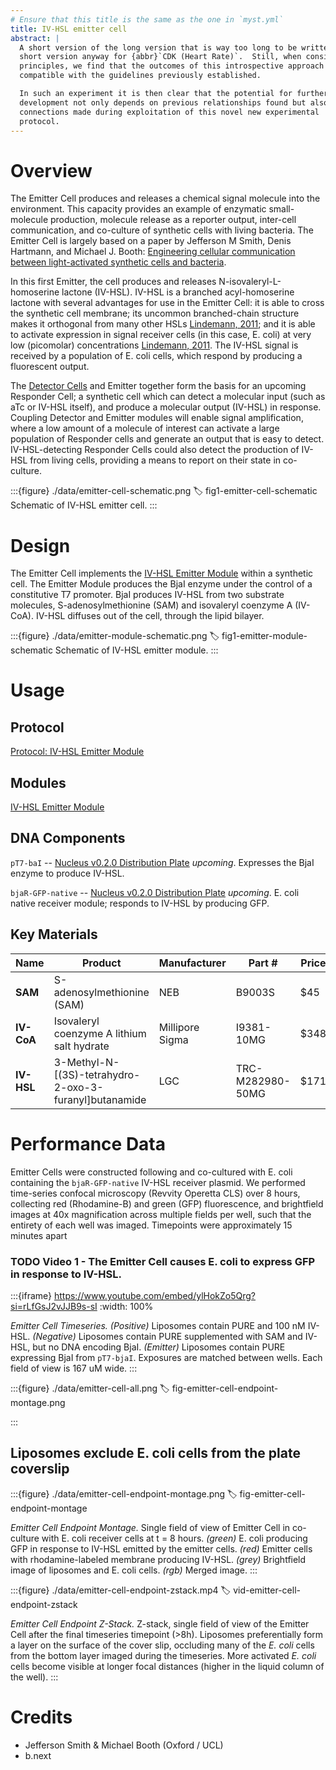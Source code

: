 ```yaml
---
# Ensure that this title is the same as the one in `myst.yml`
title: IV-HSL emitter cell
abstract: |
  A short version of the long version that is way too long to be written as a
  short version anyway for {abbr}`CDK (Heart Rate)`.  Still, when considering the facts from first
  principles, we find that the outcomes of this introspective approach is
  compatible with the guidelines previously established.

  In such an experiment it is then clear that the potential for further
  development not only depends on previous relationships found but also on
  connections made during exploitation of this novel new experimental
  protocol.
---
```


# Overview

The Emitter Cell produces and releases a chemical signal molecule into the environment. This capacity provides an example of enzymatic small-molecule production, molecule release as a reporter output,  inter-cell communication, and co-culture of synthetic cells with living bacteria. The Emitter Cell is largely based on a paper by Jefferson M Smith, Denis Hartmann, and Michael J. Booth: [Engineering cellular communication between light-activated synthetic cells and bacteria](https://doi.org/10.1038/s41589-023-01374-7).

In this first Emitter, the cell produces and releases N-isovaleryl-L-homoserine lactone (IV-HSL). IV-HSL is a branched acyl-homoserine lactone with several advantages for use in the Emitter Cell: it is able to cross the synthetic cell membrane; its uncommon branched-chain structure makes it orthogonal from many other HSLs [Lindemann, 2011](https://doi.org/10.1073/pnas.1114125108); and it is able to activate expression in signal receiver cells (in this case, E. coli) at very low (picomolar) concentrations [Lindemann, 2011](https://doi.org/10.1073/pnas.1114125108). The IV-HSL signal is received by a population of E. coli cells, which respond by producing a fluorescent output.

The [Detector Cells](https://nucleus.bnext.bio/detector-cells) and Emitter together form the basis for an upcoming Responder Cell; a synthetic cell which can detect a molecular input (such as aTc or IV-HSL itself), and produce a molecular output (IV-HSL) in response. Coupling Detector and Emitter modules will enable signal amplification, where a low amount of a molecule of interest can activate a large population of Responder cells and generate an output that is easy to detect. IV-HSL-detecting Responder Cells could also detect the production of IV-HSL from living cells, providing a means to report on their state in co-culture.

:::{figure} ./data/emitter-cell-schematic.png
:label: fig1-emitter-cell-schematic
Schematic of IV-HSL emitter cell.
:::



# Design

The Emitter Cell implements the [IV-HSL Emitter Module](https://nucleus.bnext.bio/modules/iv-hsl-emitter-module) within a synthetic cell. The Emitter Module produces the BjaI enzyme under the control of a constitutive T7 promoter. BjaI produces IV-HSL from two substrate molecules, S-adenosylmethionine (SAM) and isovaleryl coenzyme A (IV-CoA). IV-HSL diffuses out of the cell, through the lipid bilayer.

:::{figure} ./data/emitter-module-schematic.png
:label: fig1-emitter-module-schematic
Schematic of IV-HSL emitter module.
:::

# Usage

## Protocol

[Protocol: IV-HSL Emitter Module](https://nucleus.bnext.bio/emitter-cell/protocol-iv-hsl-emitter-module)

## Modules

[IV-HSL Emitter Module](https://nucleus.bnext.bio/modules/iv-hsl-emitter-module)

## DNA Components

`pT7-baI` -- [Nucleus v0.2.0 Distribution Plate](https://nucleus.bnext.bio/dna-distribution/nucleus-v020-distribution-plate) _upcoming_. Expresses the BjaI enzyme to produce IV-HSL.

`bjaR-GFP-native` -- [Nucleus v0.2.0 Distribution Plate](https://nucleus.bnext.bio/dna-distribution/nucleus-v020-distribution-plate) _upcoming_. E. coli native receiver module; responds to IV-HSL by producing GFP.

## Key Materials

| **Name** | **Product** | **Manufacturer** | **Part #** | **Price** | **Link** |
| --- | --- | --- | --- | --- | --- |
| **SAM** | S-adenosylmethionine (SAM) | NEB | B9003S | $45 | [[link](https://www.neb.com/en-us/products/b9003-s-adenosylmethionine-sam?srsltid=AfmBOoqDUA87yhYE4UrHnh7q8qMgLw8BGgGfFflrpBxYBfuL5juVceYZ)] |
| **IV-CoA** | Isovaleryl coenzyme A lithium salt hydrate | Millipore Sigma | I9381-10MG | $348 | [[link](https://www.sigmaaldrich.com/US/en/product/sigma/i9381)] |
| **IV-HSL** | 3-Methyl-N-[(3S)-tetrahydro-2-oxo-3-furanyl]butanamide | LGC | TRC-M282980-50MG | $171 | [[link](https://www.lgcstandards.com/US/en/p/TRC-M282980)] |

# Performance Data

Emitter Cells were constructed following  and co-cultured with E. coli containing the `bjaR-GFP-native` IV-HSL receiver plasmid. We performed time-series confocal microscopy (Revvity Operetta CLS) over 8 hours, collecting red (Rhodamine-B) and green (GFP) fluorescence, and brightfield images at 40x magnification across multiple fields per well, such that the entirety of each well was imaged. Timepoints were approximately 15 minutes apart

### TODO Video 1 - The Emitter Cell causes E. coli to express GFP in response to IV-HSL.

:::{iframe} https://www.youtube.com/embed/ylHokZo5Qrg?si=rLfGsJ2vJJB9s-sI
:width: 100%

*Emitter Cell Timeseries.* *(Positive)* Liposomes contain PURE and 100 nM IV-HSL. *(Negative)* Liposomes contain PURE supplemented with SAM and IV-HSL, but no DNA encoding BjaI. *(Emitter)* Liposomes contain PURE expressing BjaI from `pT7-bjaI`. Exposures are matched between wells. Each field of view is 167 uM wide.
:::

:::{figure} ./data/emitter-cell-all.png
:label: fig-emitter-cell-endpoint-montage.png

:::

## Liposomes exclude E. coli cells from the plate coverslip

:::{figure} ./data/emitter-cell-endpoint-montage.png
:label: fig-emitter-cell-endpoint-montage

*Emitter Cell Endpoint Montage.* Single field of view of Emitter Cell in co-culture with E. coli receiver cells at t = 8 hours. *(green)* E. coli producing GFP in response to IV-HSL emitted by the emitter cells. *(red)* Emitter cells with rhodamine-labeled membrane producing IV-HSL. *(grey)* Brightfield image of liposomes and E. coli cells. *(rgb)* Merged image.
:::

:::{figure} ./data/emitter-cell-endpoint-zstack.mp4
:label: vid-emitter-cell-endpoint-zstack

*Emitter Cell Endpoint Z-Stack.* Z-stack, single field of view of the Emitter Cell after the final timeseries timepoint (>8h). Liposomes preferentially form a layer on the surface of the cover slip, occluding many of the _E. coli_ cells from the bottom layer imaged during the timeseries. More activated _E. coli_ cells become visible at longer focal distances (higher in the liquid column of the well).
:::

# Credits

- Jefferson Smith & Michael Booth (Oxford / UCL)
- b.next
